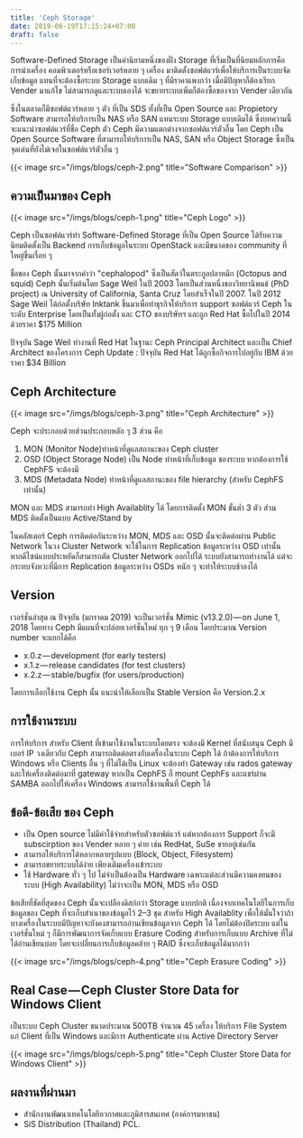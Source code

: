 ```yaml
---
title: 'Ceph Storage'
date: 2019-06-19T17:15:24+07:00
draft: false
---
```


Software-Defined Storage เป็นคำนิยามหนึ่งของฝั่ง Storage ที่เริ่มเป็นที่นิยมหลักการคือการนำเครื่อง คอมพิวเตอร์หรือเซอร์เวอร์หลาย ๆ เครื่อง มาติดตั้งซอฟต์แวร์เพื่อให้บริการเป็นระบบจัดเก็บข้อมูล แทนที่จะต้องซื้อระบบ Storage แบบเดิม ๆ ที่มีราคาแพงกว่า เมื่อมีปัญหาก็ต้องเรียก Vender มาแก้ไข ไม่สามารถดูและระบบเองได้ จะขยายระบบเพิ่มก็ต้องซื้อของจาก Vender เดียวกัน

ซึ่งในตลาดก็มีซอฟต์แวร์หลาย ๆ ตัว ที่เป็น SDS ทั้งที่เป็น Open Source และ Propietory Software สามารถให้บริการเป็น NAS หรือ SAN แทนระบบ Storage แบบเดิมได้ ซึ่งบทความนี้จะแนะนำซอฟต์แวร์ที่ชื่อ Ceph ตัว Ceph มีความแตกต่างจากซอฟต์แวร์ตัวอื่น โดย Ceph เป็น Open Source Software ที่สามารถให้บริการเป็น NAS, SAN หรือ Object Storage ซึ่งเป็นจุดเด่นที่ยังไม่เจอในซอฟต์แวร์ตัวอื่น ๆ

{{< image src="/imgs/blogs/ceph-2.png" title="Software Comparison" >}}

## ความเป็นมาของ Ceph

{{< image src="/imgs/blogs/ceph-1.png" title="Ceph Logo" >}}

Ceph เป็นซอฟต์แวร์ทำ Software-Defined Storage ที่เป็น Open Source ได้รับความนิยมติดตั้งเป็น Backend การเก็บข้อมูลในระบบ OpenStack และมีขนาดของ community ที่ใหญ่ขึ้นเรื่อย ๆ

ชื่อของ Ceph นั้นมาจากคำว่า "cephalopod" ซึ่งเป็นสัตว์ในตระกูลปลาหมึก (Octopus and squid) Ceph นั้นเริ่มต้นโดย Sage Weil ในปี 2003 โดยเป็นส่วนหนึ่งของวิทยานิพนธ์ (PhD project) ณ University of California, Santa Cruz โดยสำเร็จในปี 2007.
ในปี 2012 Sage Weil ได้ก่อตั้งบริษัท Inktank ขึ้นมาเพื่อทำธุรกิจให้บริการ support ซอฟต์แวร์ Ceph ในระดับ Enterprise โดยเป็นทั้งผู้ก่อตั้ง และ CTO ของบริษัทฯ และถูก Red Hat ซื้อไปในปี 2014 ด้วยราคา $175 Million

ปัจจุบัน Sage Weil ทำงานที่ Red Hat ในฐานะ Ceph Principal Architect และเป็น Chief Architect ของโครงการ Ceph Update : ปัจจุบัน Red Hat ได้ถูกซื้อกิจการไปอยู่กับ IBM ด้วยราคา $34 Billion

## Ceph Architecture

{{< image src="/imgs/blogs/ceph-3.png" title="Ceph Architecture" >}}

Ceph จะประกอบด้วยส่วนประกอบหลัก ๆ 3 ส่วน คือ

1. MON (Monitor Node)ทำหน้าที่ดูแลสถานะของ Ceph cluster
2. OSD (Object Storage Node) เป็น Node ทำหน้าที่เก็บข้อมูล ของระบบ หากต้องการใช้ CephFS จะต้องมี
3. MDS (Metadata Node) ทำหน้าที่ดูแลสถานะของ file hierarchy (สำหรับ CephFS เท่านั้น)

MON และ MDS สามารถทำ High Availablity ได้ โดยการติดตั้ง MON ขั้นต่ำ 3 ตัว ส่วน MDS ติดตั้งเป็นแบบ Active/Stand by

ในคลัสเตอร์ Ceph การติดต่อกันระหว่าง MON, MDS และ OSD นั้นจะติดต่อผ่าน Public Network ในวง Cluster Network จะใช้ในการ Replication ข้อมูลระหว่าง OSD เท่านั้น หากดีไซน์แบบประหยัดก็สามารถตัด Cluster Network ออกไปได้ ระบบยังสามารถทำงานได้ แต่จะกระทบจังหวะที่มีการ Replication ข้อมูลระหว่าง OSDs หนัก ๆ จะทำให้ระบบช้าลงได้

## Version

เวอร์ชั่นล่าสุด ณ ปัจจุบัน (มกราคม 2019) จะเป็นเวอร์ชั่น Mimic (v13.2.0) — on June 1, 2018 โดยทาง Ceph มีแผนที่จะปล่อยเวอร์ชั่นใหม่ ทุก ๆ 9 เดือน โดยประมาณ Version number จะแยกได้คือ

- x.0.z — development (for early testers)
- x.1.z — release candidates (for test clusters)
- x.2.z — stable/bugfix (for users/production)

โดยการเลือกใช้งาน Ceph นั้น แนะนำให้เลือกเป็น Stable Version คือ Version.2.x

## การใช้งานระบบ

การให้บริการ สำหรับ Client ที่เข้ามาใช้งานในระบบโดยตรง จะต้องมี Kernel ที่สนับสนุน Ceph มีเบอร์ IP วงเดียวกับ Ceph สามารถติดต่อตรงกับเครื่องในระบบ Ceph ได้ ถ้าต้องการให้บริการ Windows หรือ Clients อื่น ๆ ที่ไม่ได้เป็น Linux จะต้องทำ Gateway เช่น rados gateway และให้เครื่องติดต่อมาที่ gateway หากเป็น CephFS ก็ mount CephFs และแชร์ผ่าน SAMBA ออกไปให้เครื่อง Windows สามารถใช้งานพื้นที่ Ceph ได้

## ข้อดี-ข้อเสีย ของ Ceph

- เป็น Open source ไม่มีค่าใช้จ่ายสำหรับตัวซอฟต์แวร์ แต่หากต้องการ Support ก็จะมี subscirption ของ Vender หลาย ๆ ค่าย เช่น RedHat, SuSe ขายอยู่เช่นกัน
- สามารถให้บริการได้หลากหลายรูปแบบ (Block, Object, Filesystem)
- สามารถขยายระบบได้ง่าย เพียงเติมเครื่องเข้าระบบ
- ใช้ Hardware ทั่ว ๆ ไป ไม่จำเป็นต้องเป็น Hardware เฉพาะแต่ละส่วนมีความคงทนของระบบ (High Availability) ไม่ว่าจะเป็น MON, MDS หรือ OSD

ข้อเสียที่ชัดที่สุดของ Ceph นั้นจะเปลืองดิสก์กว่า Storage แบบปกติ เนื่องจากเทคโนโลยีในการเก็บ ข้อมูลของ Ceph ที่จะเก็บสำเนาของข้อมูลไว้ 2–3 ชุด สำหรับ High Availablity เพื่อให้มั่นใจว่าถ้า บางเครื่องในระบบมีปัญหาจะยังคงสามารถอ่านเขียนข้อมูลจาก Ceph ได้ โดยไม่ต้องปิดระบบ แต่ในเวอร์ชั่นใหม่ ๆ ก็มีการพัฒนาการจัดเก็บแบบ Erasure Coding สำหรับการเก็บแบบ Archive ที่ไม่ได้อ่านเขียนบ่อย โดยจะเปลี่ยนการเก็บข้อมูลคล้าย ๆ RAID ซึ่งจะเก็บข้อมูลได้มากกว่า

{{< image src="/imgs/blogs/ceph-4.png" title="Ceph Erasure Coding" >}}

## Real Case — Ceph Cluster Store Data for Windows Client

เป็นระบบ Ceph Cluster ขนาดประมาณ 500TB จำนวณ 45 เครื่อง ให้บริการ File System แก่ Client ที่เป็น Windows และมีการ Authenticate ผ่าน Active Directory Server

{{< image src="/imgs/blogs/ceph-5.png" title="Ceph Cluster Store Data for Windows Client" >}}

## ผลงานที่ผ่านมา

- สำนักงานพัฒนาเทคโนโลยีอวกาศและภูมิสารสนเทศ (องค์การมหาชน)
- SiS Distribution (Thailand) PCL.
